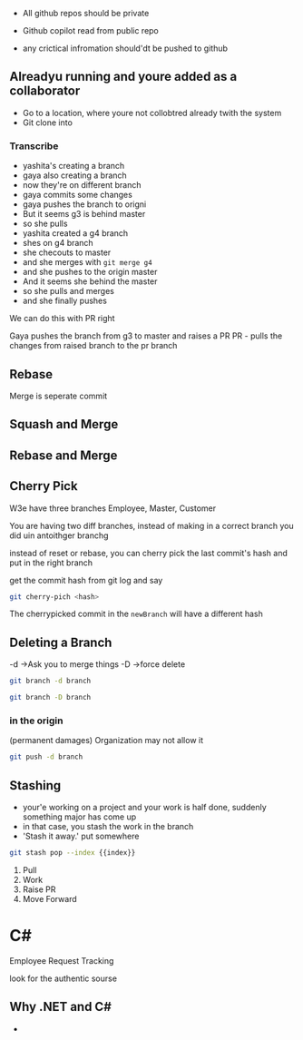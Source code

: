 - All github repos should be private
- Github copilot read from public repo

- any crictical infromation should'dt be pushed to github
## Alreadyu running and youre added as a collaborator
- Go to a location, where youre not collobtred already twith the system
- Git clone into
### Transcribe
- yashita's creating a branch 
- gaya also creating a branch
- now they're on different branch
- gaya commits some changes
- gaya pushes the branch to origni
- But it seems g3 is behind master
- so she pulls
- yashita created a g4 branch 
- shes on g4 branch
- she checouts to master
- and she merges with ```git merge g4```
- and she pushes to the origin master
- And it seems she behind the master
- so she pulls and merges
- and she finally pushes

We can do this with PR right

Gaya pushes the branch from g3 to master and raises a PR
PR - pulls the changes from raised branch to the pr branch


## Rebase
Merge is seperate commit
## Squash and Merge

## Rebase and Merge

## Cherry Pick
W3e have three branches Employee, Master, Customer

You are having two diff branches, instead of making in a correct branch you did uin antoithger branchg

instead of reset or rebase, you can cherry pick the last commit's hash and put in the right branch

get the commit hash from git log
and say 
```bash
git cherry-pich <hash>
```

The cherrypicked commit in the `newBranch` will have a different hash
## Deleting a Branch
-d ->Ask you to merge things 
-D ->force delete
```bash
git branch -d branch
```

```bash
git branch -D branch
```
### in the origin
(permanent damages) Organization may not allow it
```bash
git push -d branch
```
## Stashing
- your'e working on a project and your work is half done, suddenly something major has come up
- in that case, you stash the work in the branch
- 'Stash it away.' put somewhere 
```bash
git stash pop --index {{index}}
```


1. Pull
2. Work
3. Raise PR
4. Move Forward

# C\#

Employee Request Tracking

look for the authentic sourse
## Why .NET and C\#
-  
